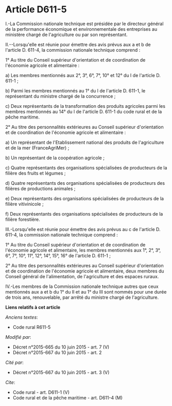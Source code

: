 # Article D611-5

I.-La Commission nationale technique est présidée par le directeur général de la performance économique et environnementale
des entreprises au ministère chargé de l'agriculture ou par son représentant. 

II.--Lorsqu'elle est réunie pour émettre des avis prévus aux a et b de l'article D. 611-4, la commission nationale technique
comprend : 

1° Au titre du Conseil supérieur d'orientation et de coordination de l'économie agricole et alimentaire : 

a) Les membres mentionnés aux 2°, 3°, 6°, 7°, 10° et 12° du I de l'article D. 611-1 ; 

b) Parmi les membres mentionnés au 1° du I de l'article D. 611-1, le représentant du ministre chargé de la concurrence ; 

c) Deux représentants de la transformation des produits agricoles parmi les membres mentionnés au 14° du I de l'article D.
611-1 du code rural et de la pêche maritime. 

2° Au titre des personnalités extérieures au Conseil supérieur d'orientation et de coordination de l'économie agricole et
alimentaire : 

a) Un représentant de l'Etablissement national des produits de l'agriculture et de la mer (FranceAgriMer) ; 

b) Un représentant de la coopération agricole ; 

c) Quatre représentants des organisations spécialisées de producteurs de la filière des fruits et légumes ; 

d) Quatre représentants des organisations spécialisées de producteurs des filières de productions animales ; 

e) Deux représentants des organisations spécialisées de producteurs de la filière vitivinicole ; 

f) Deux représentants des organisations spécialisées de producteurs de la filière forestière. 

III.-Lorsqu'elle est réunie pour émettre des avis prévus au c de l'article D. 611-4, la commission nationale technique
comprend : 

1° Au titre du Conseil supérieur d'orientation et de coordination de l'économie agricole et alimentaire, les membres
mentionnés aux 1°, 2°, 3°, 6°, 7°, 10°, 11°, 12°, 14°, 15°, 16° de l'article D. 611-1 ; 

2° Au titre des personnalités extérieures au Conseil supérieur d'orientation et de coordination de l'économie agricole et
alimentaire, deux membres du Conseil général de l'alimentation, de l'agriculture et des espaces ruraux. 

IV.-Les membres de la Commission nationale technique autres que ceux mentionnés aux a et b du 1° du II et au 1° du III sont
nommés pour une durée de trois ans, renouvelable, par arrêté du ministre chargé de l'agriculture.

**Liens relatifs à cet article**

_Anciens textes_:

  - Code rural R611-5

_Modifié par_:

  - Décret n°2015-665 du 10 juin 2015 - art. 7 (V)
  - Décret n°2015-667 du 10 juin 2015 - art. 2

_Cité par_:

  - Décret n°2015-667 du 10 juin 2015 - art. 3 (V)

_Cite_:

  - Code rural - art. D611-1 (V)
  - Code rural et de la pêche maritime - art. D611-4 (M)
